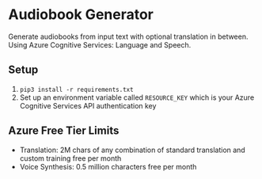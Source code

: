 # Audiobook Generator
Generate audiobooks from input text with optional translation in between. Using Azure Cognitive Services: Language and Speech.

## Setup

1. `pip3 install -r requirements.txt`
2. Set up an environment variable called `RESOURCE_KEY` which is your Azure Cognitive Services API authentication key

## Azure Free Tier Limits

* Translation: 2M chars of any combination of standard translation and custom training free per month
* Voice Synthesis: 0.5 million characters free per month
